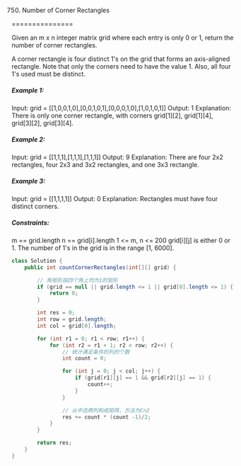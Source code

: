 750. Number of Corner Rectangles

===============

Given an m x n integer matrix grid where each entry is only 0 or 1, return the number of corner rectangles.

A corner rectangle is four distinct 1's on the grid that forms an axis-aligned rectangle. Note that only the corners need to have the value 1. Also, all four 1's used must be distinct.

##### Example 1:

Input: grid = [[1,0,0,1,0],[0,0,1,0,1],[0,0,0,1,0],[1,0,1,0,1]]
Output: 1
Explanation: There is only one corner rectangle, with corners grid[1][2], grid[1][4], grid[3][2], grid[3][4].

##### Example 2:

Input: grid = [[1,1,1],[1,1,1],[1,1,1]]
Output: 9
Explanation: There are four 2x2 rectangles, four 2x3 and 3x2 rectangles, and one 3x3 rectangle.

##### Example 3:

Input: grid = [[1,1,1,1]]
Output: 0
Explanation: Rectangles must have four distinct corners.

##### Constraints:

m == grid.length
n == grid[i].length
1 <= m, n <= 200
grid[i][j] is either 0 or 1.
The number of 1's in the grid is in the range [1, 6000].

```java
class Solution {
    public int countCornerRectangles(int[][] grid) {

        // 角矩形指四个角上均为1的矩形
        if (grid == null || grid.length <= 1 || grid[0].length <= 1) {
            return 0;
        }

        int res = 0;
        int row = grid.length;
        int col = grid[0].length;

        for (int r1 = 0; r1 < row; r1++) {
            for (int r2 = r1 + 1; r2 < row; r2++) {
                // 统计满足条件的列的个数
                int count = 0;

                for (int j = 0; j < col; j++) {
                    if (grid[r1][j] == 1 && grid[r2][j] == 1) {
                        count++;
                    }
                }

                // 从中选两列构成矩阵，方法为Cn2
                res += count * (count -1)/2;
            }
        }

        return res;
    }
}
```

